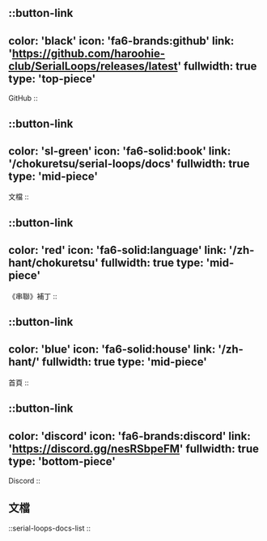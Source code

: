::button-link
---
color: 'black'
icon: 'fa6-brands:github'
link: 'https://github.com/haroohie-club/SerialLoops/releases/latest'
fullwidth: true
type: 'top-piece'
---
GitHub
::

::button-link
---
color: 'sl-green'
icon: 'fa6-solid:book'
link: '/chokuretsu/serial-loops/docs'
fullwidth: true
type: 'mid-piece'
---
文檔
::

::button-link
---
color: 'red'
icon: 'fa6-solid:language'
link: '/zh-hant/chokuretsu'
fullwidth: true
type: 'mid-piece'
---
《串聯》補丁
::

::button-link
---
color: 'blue'
icon: 'fa6-solid:house'
link: '/zh-hant/'
fullwidth: true
type: 'mid-piece'
---
首頁
::

::button-link
---
color: 'discord'
icon: 'fa6-brands:discord'
link: 'https://discord.gg/nesRSbpeFM'
fullwidth: true
type: 'bottom-piece'
---
Discord
::

## 文檔
::serial-loops-docs-list
::